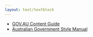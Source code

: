 ```yaml
---
layout: text/textblock
---
```


- [GOV.AU Content Guide](https://guides.service.gov.au/content-guide/)
- [Australian Government Style Manual](http://www.australia.gov.au/about-government/publications/style-manual)
